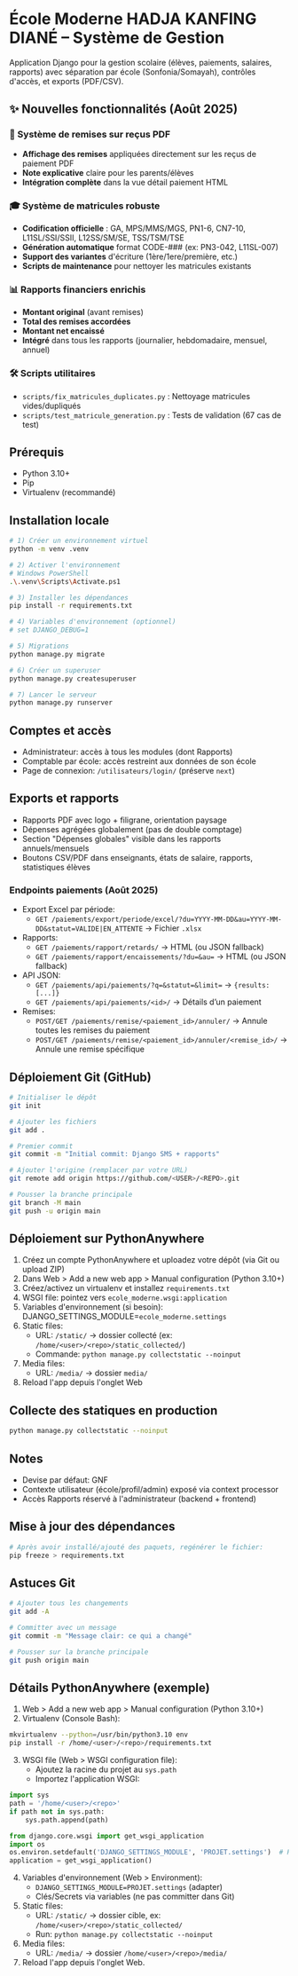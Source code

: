# École Moderne HADJA KANFING DIANÉ – Système de Gestion

Application Django pour la gestion scolaire (élèves, paiements, salaires, rapports) avec séparation par école (Sonfonia/Somayah), contrôles d'accès, et exports (PDF/CSV).

## ✨ Nouvelles fonctionnalités (Août 2025)

### 🧾 Système de remises sur reçus PDF
- **Affichage des remises** appliquées directement sur les reçus de paiement PDF
- **Note explicative** claire pour les parents/élèves
- **Intégration complète** dans la vue détail paiement HTML

### 🎓 Système de matricules robuste
- **Codification officielle** : GA, MPS/MMS/MGS, PN1-6, CN7-10, L11SL/SSI/SSII, L12SS/SM/SE, TSS/TSM/TSE
- **Génération automatique** format CODE-### (ex: PN3-042, L11SL-007)
- **Support des variantes** d'écriture (1ère/1ere/première, etc.)
- **Scripts de maintenance** pour nettoyer les matricules existants

### 📊 Rapports financiers enrichis
- **Montant original** (avant remises)
- **Total des remises accordées**
- **Montant net encaissé**
- **Intégré** dans tous les rapports (journalier, hebdomadaire, mensuel, annuel)

### 🛠️ Scripts utilitaires
- `scripts/fix_matricules_duplicates.py` : Nettoyage matricules vides/dupliqués
- `scripts/test_matricule_generation.py` : Tests de validation (67 cas de test)

## Prérequis
- Python 3.10+
- Pip
- Virtualenv (recommandé)

## Installation locale
```bash
# 1) Créer un environnement virtuel
python -m venv .venv

# 2) Activer l'environnement
# Windows PowerShell
.\.venv\Scripts\Activate.ps1

# 3) Installer les dépendances
pip install -r requirements.txt

# 4) Variables d'environnement (optionnel)
# set DJANGO_DEBUG=1

# 5) Migrations
python manage.py migrate

# 6) Créer un superuser
python manage.py createsuperuser

# 7) Lancer le serveur
python manage.py runserver
```

## Comptes et accès
- Administrateur: accès à tous les modules (dont Rapports)
- Comptable par école: accès restreint aux données de son école
- Page de connexion: `/utilisateurs/login/` (préserve `next`)

## Exports et rapports
- Rapports PDF avec logo + filigrane, orientation paysage
- Dépenses agrégées globalement (pas de double comptage)
- Section "Dépenses globales" visible dans les rapports annuels/mensuels
- Boutons CSV/PDF dans enseignants, états de salaire, rapports, statistiques élèves

### Endpoints paiements (Août 2025)
- Export Excel par période:
  - `GET /paiements/export/periode/excel/?du=YYYY-MM-DD&au=YYYY-MM-DD&statut=VALIDE|EN_ATTENTE` → Fichier `.xlsx`
- Rapports:
  - `GET /paiements/rapport/retards/` → HTML (ou JSON fallback)
  - `GET /paiements/rapport/encaissements/?du=&au=` → HTML (ou JSON fallback)
- API JSON:
  - `GET /paiements/api/paiements/?q=&statut=&limit=` → `{results: [...]}`
  - `GET /paiements/api/paiements/<id>/` → Détails d’un paiement
- Remises:
  - `POST/GET /paiements/remise/<paiement_id>/annuler/` → Annule toutes les remises du paiement
  - `POST/GET /paiements/remise/<paiement_id>/annuler/<remise_id>/` → Annule une remise spécifique

## Déploiement Git (GitHub)
```bash
# Initialiser le dépôt
git init

# Ajouter les fichiers
git add .

# Premier commit
git commit -m "Initial commit: Django SMS + rapports"

# Ajouter l'origine (remplacer par votre URL)
git remote add origin https://github.com/<USER>/<REPO>.git

# Pousser la branche principale
git branch -M main
git push -u origin main
```

## Déploiement sur PythonAnywhere
1. Créez un compte PythonAnywhere et uploadez votre dépôt (via Git ou upload ZIP)
2. Dans Web > Add a new web app > Manual configuration (Python 3.10+)
3. Créez/activez un virtualenv et installez `requirements.txt`
4. WSGI file: pointez vers `ecole_moderne.wsgi:application`
5. Variables d'environnement (si besoin): DJANGO_SETTINGS_MODULE=`ecole_moderne.settings`
6. Static files:
   - URL: `/static/` → dossier collecté (ex: `/home/<user>/<repo>/static_collected/`)
   - Commande: `python manage.py collectstatic --noinput`
7. Media files:
   - URL: `/media/` → dossier `media/`
8. Reload l'app depuis l'onglet Web

## Collecte des statiques en production
```bash
python manage.py collectstatic --noinput
```

## Notes
- Devise par défaut: GNF
- Contexte utilisateur (école/profil/admin) exposé via context processor
- Accès Rapports réservé à l'administrateur (backend + frontend)

## Mise à jour des dépendances
```bash
# Après avoir installé/ajouté des paquets, regénérer le fichier:
pip freeze > requirements.txt
```

## Astuces Git
```bash
# Ajouter tous les changements
git add -A

# Committer avec un message
git commit -m "Message clair: ce qui a changé"

# Pousser sur la branche principale
git push origin main
```

## Détails PythonAnywhere (exemple)
1) Web > Add a new web app > Manual configuration (Python 3.10+)
2) Virtualenv (Console Bash):
```bash
mkvirtualenv --python=/usr/bin/python3.10 env
pip install -r /home/<user>/<repo>/requirements.txt
```
3) WSGI file (Web > WSGI configuration file):
   - Ajoutez la racine du projet au `sys.path`
   - Importez l'application WSGI:
```python
import sys
path = '/home/<user>/<repo>'
if path not in sys.path:
    sys.path.append(path)

from django.core.wsgi import get_wsgi_application
import os
os.environ.setdefault('DJANGO_SETTINGS_MODULE', 'PROJET.settings')  # Remplacer PROJET
application = get_wsgi_application()
```
4) Variables d'environnement (Web > Environment):
   - `DJANGO_SETTINGS_MODULE=PROJET.settings` (adapter)
   - Clés/Secrets via variables (ne pas committer dans Git)
5) Static files:
   - URL: `/static/` → dossier cible, ex: `/home/<user>/<repo>/static_collected/`
   - Run: `python manage.py collectstatic --noinput`
6) Media files:
   - URL: `/media/` → dossier `/home/<user>/<repo>/media/`
7) Reload l'app depuis l'onglet Web.
